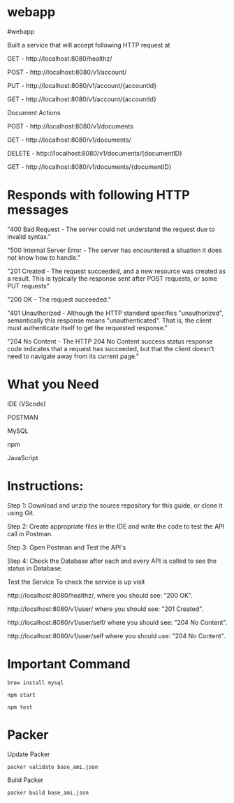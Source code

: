 # webapp
#webapp

Built a service that will accept following HTTP request at

GET - http://localhost:8080/healthz/

POST - http://localhost:8080/v1/account/

PUT - http://localhost:8080/v1/account/{accountId}

GET - http://localhost:8080/v1/account/{accountId}



Document Actions

POST - http://localhost:8080/v1/documents

GET - http://localhost:8080/v1/documents/

DELETE - http://localhost:8080/v1/documents/{documentID}

GET - http://localhost:8080/v1/documents/{documentID}

# Responds with following HTTP messages

"400 Bad Request - The server could not understand the request due to invalid syntax."

"500 Internal Server Error - The server has encountered a situation it does not know how to handle."

"201 Created - The request succeeded, and a new resource was created as a result. This is typically the response sent after POST requests, or some PUT requests"

"200 OK - The request succeeded."

"401 Unauthorized - Although the HTTP standard specifies "unauthorized", semantically this response means "unauthenticated". That is, the client must authenticate itself to get the requested response."

"204 No Content - The HTTP 204 No Content success status response code indicates that a request has succeeded, but that the client doesn't need to navigate away from its current page."

# What you Need

IDE (VScode)

POSTMAN

MySQL

npm

JavaScript

# Instructions:

Step 1: Download and unzip the source repository for this guide, or clone it using Git.

Step 2: Create appropriate files in the IDE and write the code to test the API call in Postman.

Step 3: Open Postman and Test the API's

Step 4: Check the Database after each and every API is called to see the status in Database.

Test the Service
To check the service is up visit

http://localhost:8080/healthz/, where you should see: "200 OK".

http://localhost:8080/v1/user/ where you should see: "201 Created".

http://localhost:8080/v1/user/self/ where you should see: "204 No Content".

http://localhost:8080/v1/user/self where you should use: "204 No Content".

# Important Command
```
brew install mysql
```
```
npm start
```
```
npm test
```

# Packer

Update Packer
```
packer validate base_ami.json
```

Build Packer
```
packer build base_ami.json
```
